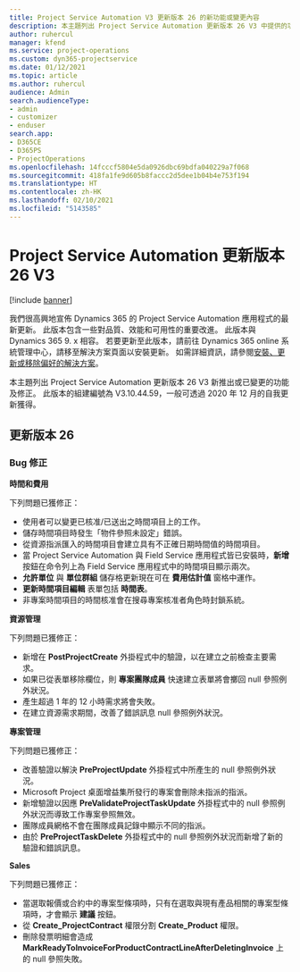 ```yaml
---
title: Project Service Automation V3 更新版本 26 的新功能或變更內容
description: 本主題列出 Project Service Automation 更新版本 26 V3 中提供的功能和修正。
author: ruhercul
manager: kfend
ms.service: project-operations
ms.custom: dyn365-projectservice
ms.date: 01/12/2021
ms.topic: article
ms.author: ruhercul
audience: Admin
search.audienceType:
- admin
- customizer
- enduser
search.app:
- D365CE
- D365PS
- ProjectOperations
ms.openlocfilehash: 14fcccf5804e5da0926dbc69bdfa040229a7f068
ms.sourcegitcommit: 418fa1fe9d605b8faccc2d5dee1b04b4e753f194
ms.translationtype: HT
ms.contentlocale: zh-HK
ms.lasthandoff: 02/10/2021
ms.locfileid: "5143585"
---
```

# <a name="project-service-automation-update-release-26-v3"></a>Project Service Automation 更新版本 26 V3

[!include [banner](../includes/psa-now-project-operations.md)]

我們很高興地宣佈 Dynamics 365 的 Project Service Automation 應用程式的最新更新。 此版本包含一些對品質、效能和可用性的重要改進。 此版本與 Dynamics 365 9. x 相容。 若要更新至此版本，請前往 Dynamics 365 online 系統管理中心，請移至解決方案頁面以安裝更新。 如需詳細資訊，請參閱[安裝、更新或移除偏好的解決方案](https://docs.microsoft.com/power-platform/admin/install-remove-preferred-solution)。

本主題列出 Project Service Automation 更新版本 26 V3 新推出或已變更的功能及修正。 此版本的組建編號為 V3.10.44.59，一般可透過 2020 年 12 月的自我更新獲得。

## <a name="update-release-26"></a>更新版本 26

### <a name="bug-fixes"></a>Bug 修正

**時間和費用**

下列問題已獲修正：

- 使用者可以變更已核准/已送出之時間項目上的工作。
- 儲存時間項目時發生「物件參照未設定」錯誤。
- 從資源指派匯入的時間項目會建立具有不正確日期時間值的時間項目。
- 當 Project Service Automation 與 Field Service 應用程式皆已安裝時，**新增** 按鈕在命令列上為 Field Service 應用程式中的時間項目顯示兩次。
- **允許單位** 與 **單位群組** 儲存格更新現在可在 **費用估計值** 窗格中運作。
- **更新時間項目編輯** 表單包括 **時間表**。
- 非專案時間項目的時間核准會在搜尋專案核准者角色時封鎖系統。

**資源管理**

下列問題已獲修正：

- 新增在 **PostProjectCreate** 外掛程式中的驗證，以在建立之前檢查主要需求。
- 如果已從表單移除欄位，則 **專案團隊成員** 快速建立表單將會擲回 null 參照例外狀況。
- 產生超過 1 年的 12 小時需求將會失敗。
- 在建立資源需求期間，改善了錯誤訊息 null 參照例外狀況。

**專案管理**

下列問題已獲修正：

- 改善驗證以解決 **PreProjectUpdate** 外掛程式中所產生的 null 參照例外狀況。
- Microsoft Project 桌面增益集所發行的專案會刪除未指派的指派。
- 新增驗證以因應 **PreValidateProjectTaskUpdate** 外掛程式中的 null 參照例外狀況而導致工作專案參照無效。
- 團隊成員網格不會在團隊成員記錄中顯示不同的指派。
- 由於 **PreProjectTaskDelete** 外掛程式中的 null 參照例外狀況而新增了新的驗證和錯誤訊息。

**Sales**

下列問題已獲修正：

- 當選取報價或合約中的專案型條項時，只有在選取與現有產品相關的專案型條項時，才會顯示 **建議** 按鈕。
- 從 **Create_ProjectContract** 權限分割 **Create_Product** 權限。
- 刪除發票明細會造成 **MarkReadyToInvoiceForProductContractLineAfterDeletingInvoice** 上的 null 參照失敗。
